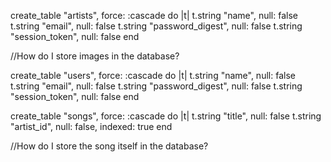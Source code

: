 create_table "artists", force: :cascade do |t|
  t.string "name",        null: false
  t.string "email",        null: false
  t.string "password_digest", null: false
  t.string "session_token",   null: false
end

//How do I store images in the database?


create_table "users", force: :cascade do |t|
  t.string "name",        null: false
  t.string "email",        null: false
  t.string "password_digest", null: false
  t.string "session_token",   null: false
end


create_table "songs", force: :cascade do |t|
  t.string "title",        null: false
  t.string "artist_id",    null: false, indexed: true
end

//How do I store the song itself in the database?
